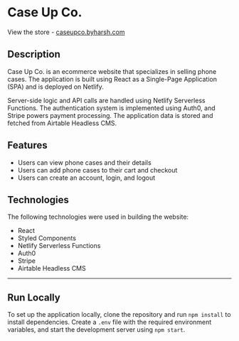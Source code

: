# Case Up Co.

View the store - [caseupco.byharsh.com](caseupco.byharsh.com)

## Description
Case Up Co. is an ecommerce website that specializes in selling phone cases. The application is built using React as a Single-Page Application (SPA) and is deployed on Netlify. <br/>

Server-side logic and API calls are handled using Netlify Serverless Functions. The authentication system is implemented using Auth0, and Stripe powers payment processing. The application data is stored and fetched from Airtable Headless CMS. <br />

## Features
- Users can view phone cases and their details
- Users can add phone cases to their cart and checkout
- Users can create an account, login, and logout

## Technologies
The following technologies were used in building the website:

- React
- Styled Components
- Netlify Serverless Functions
- Auth0
- Stripe
- Airtable Headless CMS

<hr/>

## Run Locally
To set up the application locally, clone the repository and run `npm install` to install dependencies. Create a `.env` file with the required environment variables, and start the development server using `npm start`.



